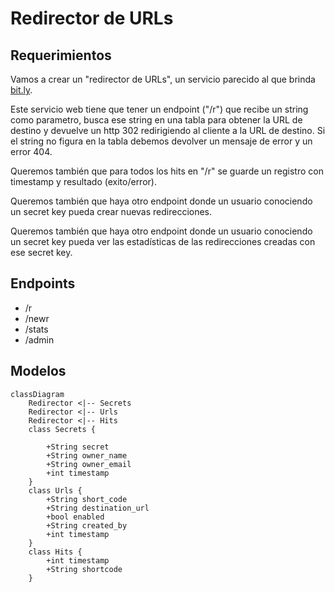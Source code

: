 # Redirector de URLs

## Requerimientos

Vamos a crear un "redirector de URLs", un servicio parecido al que brinda [bit.ly](https://bit.ly).

Este servicio web tiene que tener un endpoint ("/r") que recibe un string como parametro, busca ese string en una tabla para obtener la URL de destino y devuelve un http 302 redirigiendo al cliente a la URL de destino. Si el string no figura en la tabla debemos devolver un mensaje de error y un error 404.

Queremos también que para todos los hits en "/r" se guarde un registro con timestamp y resultado (exito/error).

Queremos también que haya otro endpoint donde un usuario conociendo un secret key pueda crear nuevas redirecciones.

Queremos también que haya otro endpoint donde un usuario conociendo un secret key pueda ver las estadísticas de las redirecciones creadas con ese secret key.

## Endpoints

* /r
* /newr
* /stats
* /admin

## Modelos

```mermaid
classDiagram
    Redirector <|-- Secrets
    Redirector <|-- Urls
    Redirector <|-- Hits
    class Secrets {
        
        +String secret
        +String owner_name
        +String owner_email
        +int timestamp
    }
    class Urls {
        +String short_code
        +String destination_url
        +bool enabled
        +String created_by
        +int timestamp
    }
    class Hits {
        +int timestamp
        +String shortcode
    }
```